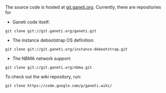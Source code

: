 The source code is hosted at [git.ganeti.org](http://git.ganeti.org/). Currently, there are repositories for

  * Ganeti code itself:
```
git clone git://git.ganeti.org/ganeti.git
```
  * The instance debootstrap OS definition:
```
git clone git://git.ganeti.org/instance-debootstrap.git
```
  * The NBMA network support:
```
git clone git://git.ganeti.org/nbma.git
```

To check out the wiki repository, run:

```
git clone https://code.google.com/p/ganeti.wiki/
```